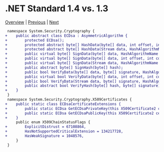 <!--
This file was generated by a tool. We generally don't accept PRs to change the API definition by
editing this file. It's only provided to make the API definition of .NET Standard easier to read
on GitHub. The authoritative definition of the .NET Standard API set is /src/netstandard/ref. 
-->

# .NET Standard 1.4 vs. 1.3

[Overview](netstandard1.4.md) | [Previous](netstandard1.3_diff.md) | [Next](netstandard1.5_diff.md)

```diff
 namespace System.Security.Cryptography {
+    public abstract class ECDsa : AsymmetricAlgorithm {
+        protected ECDsa();
+        protected abstract byte[] HashData(byte[] data, int offset, int count, HashAlgorithmName hashAlgorithm);
+        protected abstract byte[] HashData(Stream data, HashAlgorithmName hashAlgorithm);
+        public virtual byte[] SignData(byte[] data, HashAlgorithmName hashAlgorithm);
+        public virtual byte[] SignData(byte[] data, int offset, int count, HashAlgorithmName hashAlgorithm);
+        public virtual byte[] SignData(Stream data, HashAlgorithmName hashAlgorithm);
+        public abstract byte[] SignHash(byte[] hash);
+        public bool VerifyData(byte[] data, byte[] signature, HashAlgorithmName hashAlgorithm);
+        public virtual bool VerifyData(byte[] data, int offset, int count, byte[] signature, HashAlgorithmName hashAlgorithm);
+        public bool VerifyData(Stream data, byte[] signature, HashAlgorithmName hashAlgorithm);
+        public abstract bool VerifyHash(byte[] hash, byte[] signature);
+    }
 }
 namespace System.Security.Cryptography.X509Certificates {
+    public static class ECDsaCertificateExtensions {
+        public static ECDsa GetECDsaPrivateKey(this X509Certificate2 certificate);
+        public static ECDsa GetECDsaPublicKey(this X509Certificate2 certificate);
+    }
     public enum X509ChainStatusFlags {
+        ExplicitDistrust = 67108864,
+        HasNotSupportedCriticalExtension = 134217728,
+        HasWeakSignature = 1048576,
     }
 }
```
